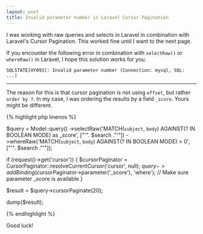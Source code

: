 ```yaml
---
layout: post
title: Invalid parameter number in Laravel Cursor Pagination
---
```


I was working with raw queries and selects in Laravel in combination with Laravel's Cursor Pagination. This worked fine until I want to the next page.

If you encounter the following error in combination with `selectRaw()` or `whereRaw()` in Laravel, I hope this solution works for you.

```
SQLSTATE[HY093]: Invalid parameter number (Connection: mysql, SQL: ...)
```

-----

The reason for this is that cursor pagination is not using `offset`, but rather `order by ?`. In my case, I was ordering the results by a field `_score`. Yours might be different.

{% highlight php linenos %}

$query = Model::query()
    ->selectRaw('MATCH(`subject`, `body`) AGAINST(? IN BOOLEAN MODE) as _score', ["'". $search ."'"])
    ->whereRaw('MATCH(`subject`, `body`) AGAINST(? IN BOOLEAN MODE) > 0', ["'". $search ."'"]);

if (request()->get('cursor')) {
    $cursorPaginator = CursorPaginator::resolveCurrentCursor('cursor', null);
    $query->addBinding($cursorPaginator->parameter('_score'), 'where'); // Make sure parameter _score is available
}

$result = $query->cursorPaginate(20);

dump($result);

{% endhighlight %}

Good luck!
